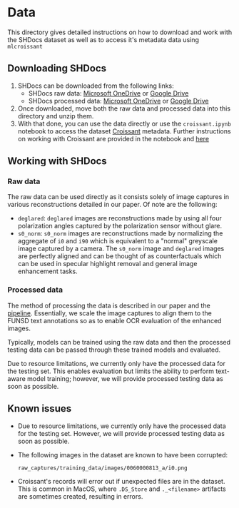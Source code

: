 # Data

This directory gives detailed instructions on how to download and work with the SHDocs dataset as well as to access it's metadata data using `mlcroissant`

## Downloading SHDocs

1. SHDocs can be downloaded from the following links:
    - SHDocs raw data: [Microsoft OneDrive](https://hometeamsnt-my.sharepoint.com/:u:/g/personal/jovin_leong_hometeamsnt_onmicrosoft_com/EcJDKkwv5_BKk4T7E2-A0qsB06zOpMj-wywW7bz1v3wF-w?e=2u4cHQ) or [Google Drive](https://drive.google.com/file/d/1J5OekUKSCrcqfXLzCMkgae7nPLd-5WCN/view?usp=sharing)
    - SHDocs processed data: [Microsoft OneDrive](https://hometeamsnt-my.sharepoint.com/:u:/g/personal/jovin_leong_hometeamsnt_onmicrosoft_com/EY_m6N_VApVKhBOFZe-4rNYB_r0W1FExQT6WHDO77Rti0A?e=lLxmYM) or [Google Drive](https://drive.google.com/file/d/1zotvR5kAfYz5564C0QvuExIksmNtuPst/view?usp=sharing)
2. Once downloaded, move both the raw data and processed data into this directory and unzip them.
3. With that done, you can use the data directly or use the `croissant.ipynb` notebook to access the dataset [Croissant](https://mlcommons.org/working-groups/data/croissant/) metadata. Further instructions on working with Croissant are provided in the notebook and [here](https://github.com/mlcommons/croissant/tree/main/)

## Working with SHDocs

### Raw data

The raw data can be used directly as it consists solely of image captures in various reconstructions detailed in our paper. Of note are the following:

- `deglared`: `deglared` images are reconstructions made by using all four polarization angles captured by the polarization sensor without glare.
- `s0_norm`: `s0_norm` images are reconstructions made by normalizing the aggregate of `i0` and `i90` which is equivalent to a "normal" greyscale image captured by a camera. The `s0_norm` image and `deglared` images are perfectly aligned and can be thought of as counterfactuals which can be used in specular highlight removal and general image enhancement tasks.

### Processed data

The method of processing the data is described in our paper and the [pipeline](https://github.com/JovinLeong/SHDocs?tab=readme-ov-file#method). Essentially, we scale the image captures to align them to the FUNSD text annotations so as to enable OCR evaluation of the enhanced images.

Typically, models can be trained using the raw data and then the processed testing data can be passed through these trained models and evaluated.

Due to resource limitations, we currently only have the processed data for the testing set. This enables evaluation but limits the ability to perform text-aware model training; however, we will provide processed testing data as soon as possible.

## Known issues

- Due to resource limitations, we currently only have the processed data for the testing set. However, we will provide processed testing data as soon as possible.
- The following images in the dataset are known to have been corrupted:

    ```{bash}
    raw_captures/training_data/images/0060000813_a/i0.png
    ```
- Croissant's records will error out if unexpected files are in the dataset. This is common in MacOS, where `.DS_Store` and `._<filename>` artifacts are sometimes created, resulting in errors.
